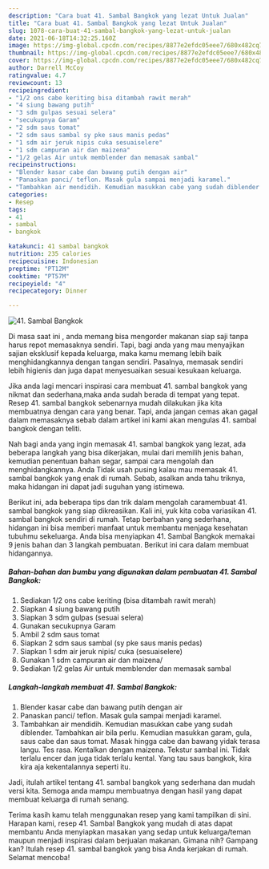 ```yaml
---
description: "Cara buat 41. Sambal Bangkok yang lezat Untuk Jualan"
title: "Cara buat 41. Sambal Bangkok yang lezat Untuk Jualan"
slug: 1078-cara-buat-41-sambal-bangkok-yang-lezat-untuk-jualan
date: 2021-06-18T14:32:25.160Z
image: https://img-global.cpcdn.com/recipes/8877e2efdc05eee7/680x482cq70/41-sambal-bangkok-foto-resep-utama.jpg
thumbnail: https://img-global.cpcdn.com/recipes/8877e2efdc05eee7/680x482cq70/41-sambal-bangkok-foto-resep-utama.jpg
cover: https://img-global.cpcdn.com/recipes/8877e2efdc05eee7/680x482cq70/41-sambal-bangkok-foto-resep-utama.jpg
author: Darrell McCoy
ratingvalue: 4.7
reviewcount: 13
recipeingredient:
- "1/2 ons cabe keriting bisa ditambah rawit merah"
- "4 siung bawang putih"
- "3 sdm gulpas sesuai selera"
- "secukupnya Garam"
- "2 sdm saus tomat"
- "2 sdm saus sambal sy pke saus manis pedas"
- "1 sdm air jeruk nipis cuka sesuaiselere"
- "1 sdm campuran air dan maizena"
- "1/2 gelas Air untuk memblender dan memasak sambal"
recipeinstructions:
- "Blender kasar cabe dan bawang putih dengan air"
- "Panaskan panci/ teflon. Masak gula sampai menjadi karamel."
- "Tambahkan air mendidih. Kemudian masukkan cabe yang sudah diblender. Tambahkan air bila perlu. Kemudian masukkan garam, gula, saus cabe dan saus tomat. Masak hingga cabe dan bawang yidak terasa langu. Tes rasa. Kentalkan dengan maizena. Tekstur sambal ini. Tidak terlalu encer dan juga tidak terlalu kental. Yang tau saus bangkok, kira kira aja kekentalannya seperti itu."
categories:
- Resep
tags:
- 41
- sambal
- bangkok

katakunci: 41 sambal bangkok 
nutrition: 235 calories
recipecuisine: Indonesian
preptime: "PT12M"
cooktime: "PT57M"
recipeyield: "4"
recipecategory: Dinner

---
```



![41. Sambal Bangkok](https://img-global.cpcdn.com/recipes/8877e2efdc05eee7/680x482cq70/41-sambal-bangkok-foto-resep-utama.jpg)

Di masa  saat ini , anda memang bisa mengorder makanan siap saji tanpa harus repot memasaknya sendiri. Tapi, bagi anda yang mau menyajikan sajian eksklusif kepada keluarga, maka kamu memang lebih baik menghidangkannya dengan tangan sendiri. Pasalnya, memasak sendiri lebih higienis dan juga dapat menyesuaikan sesuai kesukaan keluarga.

Jika anda lagi mencari inspirasi cara membuat 41. sambal bangkok yang nikmat dan sederhana,maka anda sudah berada di tempat yang tepat. Resep 41. sambal bangkok  sebenarnya mudah dilakukan jika kita membuatnya dengan cara yang benar. Tapi, anda jangan cemas akan gagal dalam memasaknya 
sebab dalam artikel ini kami akan mengulas 41. sambal bangkok dengan teliti.  



Nah bagi anda yang ingin memasak 41. sambal bangkok yang lezat, ada beberapa langkah yang bisa dikerjakan, mulai dari memilih jenis bahan, kemudian penentuan bahan segar, sampai cara mengolah dan menghidangkannya. Anda Tidak usah pusing kalau mau memasak 41. sambal bangkok yang enak di rumah. Sebab, asalkan anda  tahu triknya, maka hidangan ini dapat jadi suguhan yang istimewa.

Berikut ini, ada beberapa tips dan trik dalam mengolah caramembuat 41. sambal bangkok yang siap dikreasikan. Kali ini, yuk kita coba variasikan 41. sambal bangkok sendiri di rumah. Tetap berbahan yang sederhana, hidangan ini bisa memberi manfaat untuk membantu menjaga kesehatan tubuhmu sekeluarga. Anda bisa menyiapkan 41. Sambal Bangkok memakai 9 jenis bahan dan 3 langkah pembuatan. Berikut ini cara dalam membuat hidangannya.

<!--inarticleads1-->

##### Bahan-bahan dan bumbu yang digunakan dalam pembuatan 41. Sambal Bangkok:

1. Sediakan 1/2 ons cabe keriting (bisa ditambah rawit merah)
1. Siapkan 4 siung bawang putih
1. Siapkan 3 sdm gulpas (sesuai selera)
1. Gunakan secukupnya Garam
1. Ambil 2 sdm saus tomat
1. Siapkan 2 sdm saus sambal (sy pke saus manis pedas)
1. Siapkan 1 sdm air jeruk nipis/ cuka (sesuaiselere)
1. Gunakan 1 sdm campuran air dan maizena/
1. Sediakan 1/2 gelas Air untuk memblender dan memasak sambal




<!--inarticleads2-->

##### Langkah-langkah membuat 41. Sambal Bangkok:

1. Blender kasar cabe dan bawang putih dengan air
1. Panaskan panci/ teflon. Masak gula sampai menjadi karamel.
1. Tambahkan air mendidih. Kemudian masukkan cabe yang sudah diblender. Tambahkan air bila perlu. Kemudian masukkan garam, gula, saus cabe dan saus tomat. Masak hingga cabe dan bawang yidak terasa langu. Tes rasa. Kentalkan dengan maizena. Tekstur sambal ini. Tidak terlalu encer dan juga tidak terlalu kental. Yang tau saus bangkok, kira kira aja kekentalannya seperti itu.




Jadi, itulah artikel tentang  41. sambal bangkok  yang sederhana dan mudah versi kita. Semoga anda mampu membuatnya dengan hasil yang dapat membuat keluarga di rumah senang. 

Terima kasih kamu telah menggunakan resep yang kami tampilkan di sini. Harapan kami, resep  41. Sambal Bangkok yang mudah di atas dapat membantu Anda menyiapkan masakan yang sedap untuk keluarga/teman maupun menjadi inspirasi dalam berjualan makanan. Gimana nih? Gampang kan? Itulah resep 41. sambal bangkok yang bisa Anda kerjakan di rumah. Selamat mencoba!

